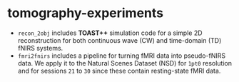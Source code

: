 # tomography-experiments

* `recon_2obj` includes **TOAST++** simulation code for a simple 2D reconstruction for both continuous wave (CW) and time-domain (TD) fNIRS systems.
* `fmri2fnirs` includes a pipeline for turning fMRI data into pseudo-fNIRS data. We apply it to the Natural Scenes Dataset (NSD) for `1pt0` resolution and for sessions `21` to `30` since these contain resting-state fMRI data.
